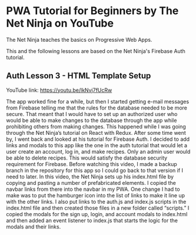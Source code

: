 # PWA Tutorial for Beginners by The Net Ninja on YouTube

The Net Ninja teaches the basics on Progressive Web Apps.

This and the following lessons are based on the Net Ninja's Firebase Auth tutorial.

## Auth Lesson 3 - HTML Template Setup

YouTube link: https://youtu.be/lkNvj7fUcRw

The app worked fine for a while, but then I started getting e-mail messages from Firebase telling me that the rules for the database needed to be more secure. That meant that I would have to set up an authorized user who would be able to make changes to the database through the app while prohibiting others from making changes. This happened while I was going through the Net Ninja’s tutorial on React with Redux. After some time went by, I went back and looked at his tutorial for Firebase Auth. I decided to add links and modals to this app like the one in the auth tutorial that would let a user create an account, log in, and make recipes. Only an admin user would be able to delete recipes. This would satisfy the database security requirement for Firebase. Before watching this video, I made a backup branch in the repository for this app so I could go back to that version if I need to later. In this video, the Net Ninja sets up his index.html file by copying and pasting a number of prefabricated elements. I copied the navbar links from there into the navbar in my PWA. One change I had to make was to put the hamburger icon into the list of links to make it line up with the other links. I also put links to the auth.js and index.js scripts in the index.html file and then created those files in a new folder called “scripts.” I copied the modals for the sign up, login, and account modals to index.html and then added an event listener to index.js that starts the logic for the modals and their links.

